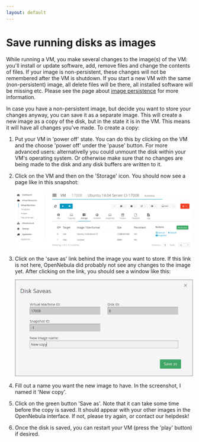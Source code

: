 ```yaml
---
layout: default
---
```

# Save running disks as images

While running a VM, you make several changes to the image(s) of the VM: you'll install or update software, add, remove files and change the contents of files. If your image is non-persistent, these changes will not be remembered after the VM is shutdown. If you start a new VM with the same (non-persistent) image, all delete files will be there, all installed software will be missing etc. Please see the page about [image persistence](image_persistence) for more information.

In case you have a non-persistent image, but decide you want to store your changes anyway, you can save it as a separate image. This will create a new image as a copy of the disk, but in the state it is in the VM. This means it will have all changes you've made. To create a copy:

1. Put your VM in 'power off' state. You can do this by clicking on the VM and the choose 'power off' under the 'pause' button. For more advanced users: alternativelly you could unmount the disk within your VM's operating system. Or otherwise make sure that no changes are being made to the disk and any disk buffers are written to it.

2. Click on the VM and then on the 'Storage' icon. You should now see a page like in this snapshot:

    ![storage_snapshot](images/storage_snapshot_1.png)

3. Click on the 'save as' link behind the image you want to store. If this link is not here, OpenNebula did probably not see any changes to the image yet. After clicking on the link, you should see a window like this:

    ![storage_snapshot](images/storage_snapshot_2.png)

4. Fill out a name you want the new image to have. In the screenshot, I named it 'New copy'.

5. Click on the green button 'Save as'. Note that it can take some time before the copy is saved. It should appear with your other images in the OpenNebula interface. If not, please try again, or contact our helpdesk!

6. Once the disk is saved, you can restart your VM (press the 'play' button) if desired.

